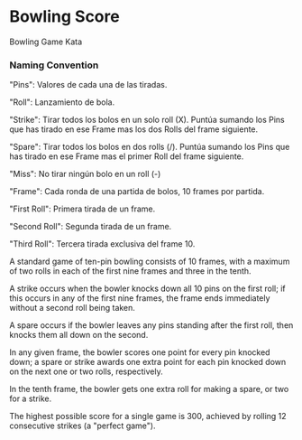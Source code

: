 # Bowling Score
Bowling Game Kata

### Naming Convention

"Pins": Valores de cada una de las tiradas.

"Roll": Lanzamiento de bola.

"Strike": Tirar todos los bolos en un solo roll (X). Puntúa sumando los Pins que has tirado en ese Frame mas los dos Rolls del frame siguiente.

"Spare": Tirar todos los bolos en dos rolls (/). Puntúa sumando los Pins que has tirado en ese Frame mas el primer Roll del frame siguiente.

"Miss": No tirar ningún bolo en un roll (-)

"Frame": Cada ronda de una partida de bolos, 10 frames por partida.

"First Roll": Primera tirada de un frame.

"Second Roll": Segunda tirada de un frame.

"Third Roll": Tercera tirada exclusiva del frame 10.

A standard game of ten-pin bowling consists of 10 frames, with a maximum of two rolls in each of the first nine frames and three in the tenth. 

A strike occurs when the bowler knocks down all 10 pins on the first roll; if this occurs in any of the first nine frames, the frame ends immediately without a second roll being taken. 

A spare occurs if the bowler leaves any pins standing after the first roll, then knocks them all down on the second. 

In any given frame, the bowler scores one point for every pin knocked down; a spare or strike awards one extra point for each pin knocked down on the next one or two rolls, respectively.

In the tenth frame, the bowler gets one extra roll for making a spare, or two for a strike. 

The highest possible score for a single game is 300, achieved by rolling 12 consecutive strikes (a "perfect game").